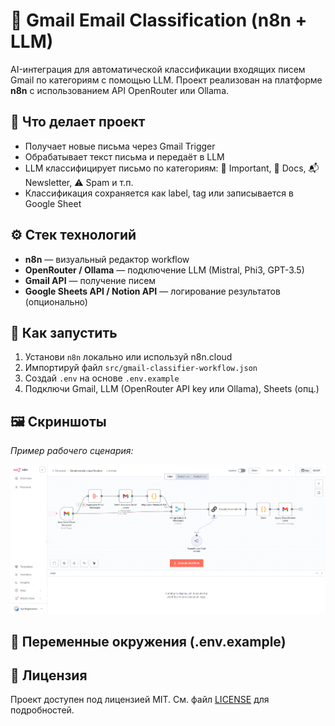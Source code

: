 # 📧 Gmail Email Classification (n8n + LLM)

AI-интеграция для автоматической классификации входящих писем Gmail по категориям с помощью LLM. Проект реализован на платформе **n8n** с использованием API OpenRouter или Ollama.

## 🧠 Что делает проект

- Получает новые письма через Gmail Trigger
- Обрабатывает текст письма и передаёт в LLM
- LLM классифицирует письмо по категориям: 📌 Important, 📄 Docs, 📬 Newsletter, ⚠️ Spam и т.п.
- Классификация сохраняется как label, tag или записывается в Google Sheet

## ⚙️ Стек технологий

- **n8n** — визуальный редактор workflow
- **OpenRouter / Ollama** — подключение LLM (Mistral, Phi3, GPT-3.5)
- **Gmail API** — получение писем
- **Google Sheets API / Notion API** — логирование результатов (опционально)

## 🚀 Как запустить

1. Установи `n8n` локально или используй n8n.cloud  
2. Импортируй файл `src/gmail-classifier-workflow.json`  
3. Создай `.env` на основе `.env.example`  
4. Подключи Gmail, LLM (OpenRouter API key или Ollama), Sheets (опц.)

## 🖼️ Скриншоты

_Пример рабочего сценария:_

![workflow](assets/screenshot-1.png)

## 🔐 Переменные окружения (.env.example)

## 📄 Лицензия

Проект доступен под лицензией MIT. См. файл [LICENSE](LICENSE) для подробностей.
